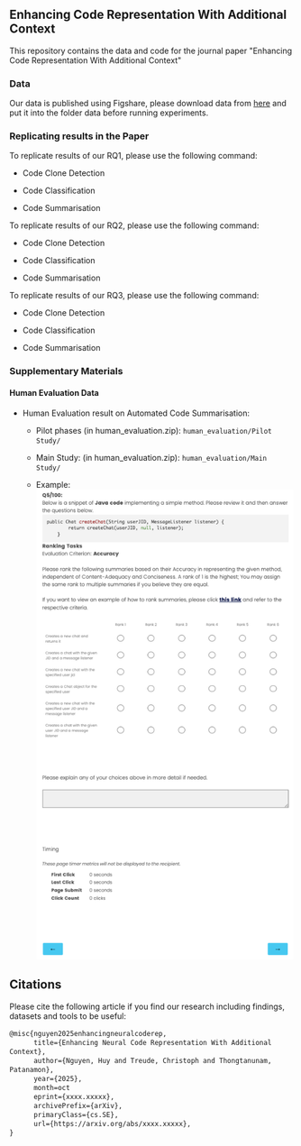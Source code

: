 ## Enhancing Code Representation With Additional Context

This repository contains the data and code for the journal paper "Enhancing Code Representation With Additional Context"

### Data 

Our data is published using Figshare, please download data from [here](https://figshare.com/s/71c3233d55c2ad91f30c) and put it into the folder data before running experiments.

### Replicating results in the Paper

To replicate results of our RQ1, please use the following command:

- Code Clone Detection

- Code Classification

- Code Summarisation

To replicate results of our RQ2, please use the following command:

- Code Clone Detection

- Code Classification

- Code Summarisation

To replicate results of our RQ3, please use the following command:

- Code Clone Detection

- Code Classification

- Code Summarisation

### Supplementary Materials

#### Human Evaluation Data

- Human Evaluation result on Automated Code Summarisation:
    - Pilot phases (in human_evaluation.zip): `human_evaluation/Pilot Study/`
        
    - Main Study:  (in human_evaluation.zip): `human_evaluation/Main Study/`

    - Example:
    ![An example for Human Evaluation task in Code Summarization with Rank-Order-with-Ties questions](_img/example_Q5.png)
    <!-- ```
    Below is a snippet of Java code implementing a simple method. Please review it and then answer the
    questions below.

        public Chat createChat(String userJID, MessageListener listener) {
            return createChat(userJID, null, listener);
        }
    
    Ranking Tasks

    Evaluation Criterion: Accuracy
    Please rank the following summaries based on their Accuracy in representing the given method, independent
    of Content-Adequacy and Conciseness. A rank of 1 is the highest; You may assign the same rank to multiple
    summaries if you believe they are equal.
    If you want to view an example of how to rank summaries, please click this link and refer to the respective
    criteria.

    a. Creates a new chat and returns it
    b. Creates a chat with the given JID and a message listener
    c. Creates a new chat with the specified user jid
    d. Creates a Chat object for the specified user
    e. Creates a new chat with the specified user JID and a message listener
    f. Creates a chat with the given user JID and a message listener
    ``` -->
    
## Citations

Please cite the following article if you find our research including findings, datasets and tools to be useful:

```
@misc{nguyen2025enhancingneuralcoderep,
      title={Enhancing Neural Code Representation With Additional Context}, 
      author={Nguyen, Huy and Treude, Christoph and Thongtanunam, Patanamon},
      year={2025},
      month=oct
      eprint={xxxx.xxxxx},
      archivePrefix={arXiv},
      primaryClass={cs.SE},
      url={https://arxiv.org/abs/xxxx.xxxxx}, 
}
```